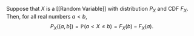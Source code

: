 Suppose that $X$ is a [[Random Variable]] with distribution $P_X$ and CDF $F_{X}$. Then, for all real numbers $a\lt b$, $$P_{X}((a, b])=\mathbb{P}(a\lt X \le b)=F_{X}(b)-F_{X}(a).$$
